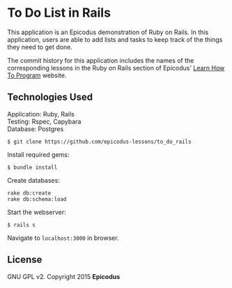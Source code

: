 # To Do List in Rails

This application is an Epicodus demonstration of Ruby on Rails.  In this application, users are able to add lists and tasks to keep track of the things they need to get done.

The commit history for this application includes the names of the corresponding lessons in the Ruby on Rails section of Epicodus'
[Learn How To Program](https://www.learnhowtoprogram.com/table-of-contents) website.

## Technologies Used

Application: Ruby, Rails<br>
Testing: Rspec, Capybara<br>
Database: Postgres

```
$ git clone https://github.com/epicodus-lessons/to_do_rails
```

Install required gems:
```
$ bundle install
```

Create databases:
```
rake db:create
rake db:schema:load
```

Start the webserver:
```
$ rails s
```

Navigate to `localhost:3000` in browser.

License
-------

GNU GPL v2. Copyright 2015 **Epicodus**
